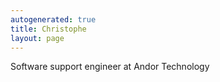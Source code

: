 ```yaml
---
autogenerated: true
title: Christophe
layout: page
---
```


Software support engineer at Andor Technology
